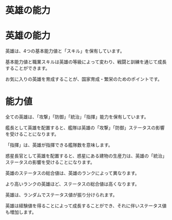 # 英雄の能力

# 英雄の能力
英雄は、4つの基本能力値と「スキル」を保有しています。

基本能力値と職業スキルは英雄の等級によって変わり、戦闘と訓練を通じて成長することができます。

お気に入りの英雄を育成することが、国家育成・繁栄のためのポイントです。

# 能力値

全ての英雄は、「攻撃」「防御」「統治」「指揮」能力を保有しています。

艦長として英雄を配置すると、艦隊は英雄の「攻撃」「防御」ステータスの影響を受けることになります。

「指揮」は、英雄が指揮できる艦隊数を意味します。

惑星長官として英雄を配置すると、惑星にある建物の生産力は、英雄の「統治」ステータスの影響を受けることになります。


英雄のステータスの総合値は、英雄のランクによって異なります。

より高いランクの英雄ほど、ステータスの総合値は高くなります。

英雄は、ランダムでステータス値が振り分けられます。

英雄は経験値を得ることによって成長することができ、それに伴いステータス値も増加します。